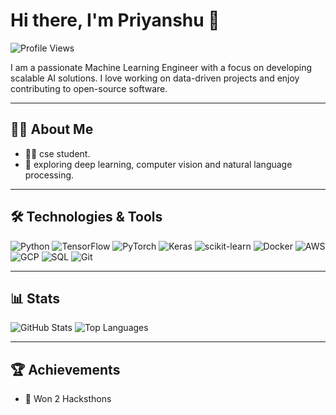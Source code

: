 # Hi there, I'm Priyanshu 👋

![Profile Views](https://komarev.com/ghpvc/?username=yourusername&color=blueviolet)

I am a passionate Machine Learning Engineer with a focus on developing scalable AI solutions. I love working on data-driven projects and enjoy contributing to open-source software.

---

## 🧑‍💻 About Me

- 👨‍🎓 cse student.
- 🚀 exploring deep learning, computer vision and natural language processing.

---

## 🛠️ Technologies & Tools

![Python](https://img.shields.io/badge/-Python-3776AB?style=flat&logo=python&logoColor=white)
![TensorFlow](https://img.shields.io/badge/-TensorFlow-FF6F00?style=flat&logo=tensorflow&logoColor=white)
![PyTorch](https://img.shields.io/badge/-PyTorch-EE4C2C?style=flat&logo=pytorch&logoColor=white)
![Keras](https://img.shields.io/badge/-Keras-D00000?style=flat&logo=keras&logoColor=white)
![scikit-learn](https://img.shields.io/badge/-scikit--learn-F7931E?style=flat&logo=scikit-learn&logoColor=white)
![Docker](https://img.shields.io/badge/-Docker-2496ED?style=flat&logo=docker&logoColor=white)
![AWS](https://img.shields.io/badge/-AWS-232F3E?style=flat&logo=amazon-aws&logoColor=white)
![GCP](https://img.shields.io/badge/-GCP-4285F4?style=flat&logo=google-cloud&logoColor=white)
![SQL](https://img.shields.io/badge/-SQL-4479A1?style=flat&logo=postgresql&logoColor=white)
![Git](https://img.shields.io/badge/-Git-F05032?style=flat&logo=git&logoColor=white)

---

## 📊 Stats

![GitHub Stats](https://github-readme-stats.vercel.app/api?username=pks916&show_icons=true&theme=radical)
![Top Languages](https://github-readme-stats.vercel.app/api/top-langs/?username=pks916&layout=compact&theme=radical)

---

## 🏆 Achievements

- 🏅 Won 2 Hacksthons


<!---
pks916/pks916 is a ✨ special ✨ repository because its `README.md` (this file) appears on your GitHub profile.
You can click the Preview link to take a look at your changes.
--->

